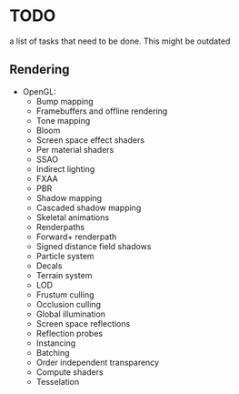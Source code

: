 # TODO
a list of tasks that need to be done. This might be outdated

## Rendering
* OpenGL:
  * Bump mapping
  * Framebuffers and offline rendering
  * Tone mapping
  * Bloom
  * Screen space effect shaders
  * Per material shaders
  * SSAO
  * Indirect lighting
  * FXAA
  * PBR
  * Shadow mapping
  * Cascaded shadow mapping
  * Skeletal animations
  * Renderpaths 
  * Forward+ renderpath
  * Signed distance field shadows
  * Particle system
  * Decals
  * Terrain system
  * LOD
  * Frustum culling
  * Occlusion culling
  * Global illumination
  * Screen space reflections
  * Reflection probes
  * Instancing
  * Batching
  * Order independent transparency
  * Compute shaders
  * Tesselation
